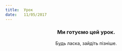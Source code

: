```yaml
---
title:  Урок
date:   11/05/2017
---
```


### <center>Ми готуємо цей урок.</center>
<center>Будь ласка, зайдіть пізніше.</center>